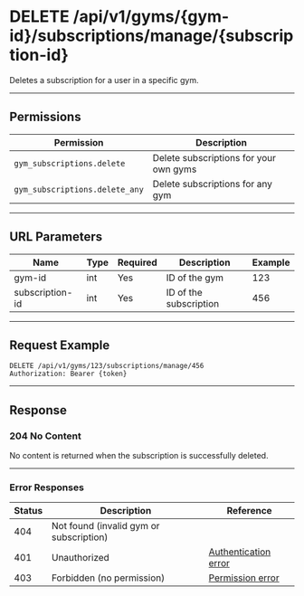# DELETE /api/v1/gyms/{gym-id}/subscriptions/manage/{subscription-id}

Deletes a subscription for a user in a specific gym.


---

## Permissions
| Permission                    | Description                                 |
|-------------------------------|---------------------------------------------|
| `gym_subscriptions.delete`    | Delete subscriptions for your own gyms      |
| `gym_subscriptions.delete_any`| Delete subscriptions for any gym            |

---

## URL Parameters
| Name             | Type | Required | Description                | Example |
|------------------|------|----------|----------------------------|---------|
| gym-id           | int  | Yes      | ID of the gym              | 123     |
| subscription-id  | int  | Yes      | ID of the subscription     | 456     |

---

## Request Example
```
DELETE /api/v1/gyms/123/subscriptions/manage/456
Authorization: Bearer {token}
```

---

## Response

### 204 No Content
No content is returned when the subscription is successfully deleted.

---

### Error Responses
| Status | Description                | Reference                                      |
|--------|----------------------------|------------------------------------------------|
| 404    | Not found (invalid gym or subscription) |  |
| 401    | Unauthorized               | [Authentication error](../../../_globals/authentication-errors.md) |
| 403    | Forbidden (no permission)  | [Permission error](../../../_globals/permission-errors.md) |
